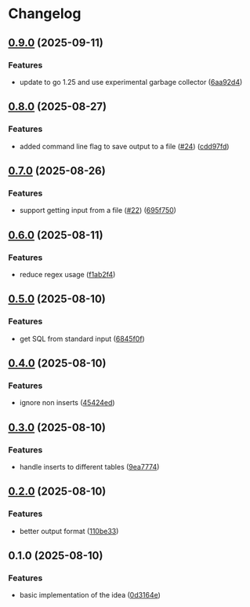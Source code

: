 # Changelog

## [0.9.0](https://github.com/Filip7/s2m/compare/v0.8.0...v0.9.0) (2025-09-11)


### Features

* update to go 1.25 and use experimental garbage collector ([6aa92d4](https://github.com/Filip7/s2m/commit/6aa92d4c9f7981f83cda8a75076c9f98ade451c4))

## [0.8.0](https://github.com/Filip7/s2m/compare/v0.7.0...v0.8.0) (2025-08-27)


### Features

* added command line flag to save output to a file ([#24](https://github.com/Filip7/s2m/issues/24)) ([cdd97fd](https://github.com/Filip7/s2m/commit/cdd97fde9c7a58112ebc5ad796945a114dccb774))

## [0.7.0](https://github.com/Filip7/s2m/compare/v0.6.0...v0.7.0) (2025-08-26)


### Features

* support getting input from a file ([#22](https://github.com/Filip7/s2m/issues/22)) ([695f750](https://github.com/Filip7/s2m/commit/695f750da4807c2c7bcb646057f29fb34b8a3c0d))

## [0.6.0](https://github.com/Filip7/s2m/compare/v0.5.0...v0.6.0) (2025-08-11)


### Features

* reduce regex usage ([f1ab2f4](https://github.com/Filip7/s2m/commit/f1ab2f4a2449ecadf99400b824cacd38e44cb123))

## [0.5.0](https://github.com/Filip7/s2m/compare/v0.4.0...v0.5.0) (2025-08-10)


### Features

* get SQL from standard input ([6845f0f](https://github.com/Filip7/s2m/commit/6845f0f804be40e71c2cecbb135dc530fd53249c))

## [0.4.0](https://github.com/Filip7/s2m/compare/v0.3.0...v0.4.0) (2025-08-10)


### Features

* ignore non inserts ([45424ed](https://github.com/Filip7/s2m/commit/45424ed7f7a528a31d9ae53d497e0298345aa1e5))

## [0.3.0](https://github.com/Filip7/s2m/compare/v0.2.0...v0.3.0) (2025-08-10)


### Features

* handle inserts to different tables ([9ea7774](https://github.com/Filip7/s2m/commit/9ea777410028b57081a8ea8e2400b56da6cbd58b))

## [0.2.0](https://github.com/Filip7/s2m/compare/v0.1.0...v0.2.0) (2025-08-10)


### Features

* better output format ([110be33](https://github.com/Filip7/s2m/commit/110be33615130545c9460cbd52551b0b570f60d7))

## 0.1.0 (2025-08-10)


### Features

* basic implementation of the idea ([0d3164e](https://github.com/Filip7/s2m/commit/0d3164eacc5c35f39b40a8571a0397d2ab1ddf2c))
